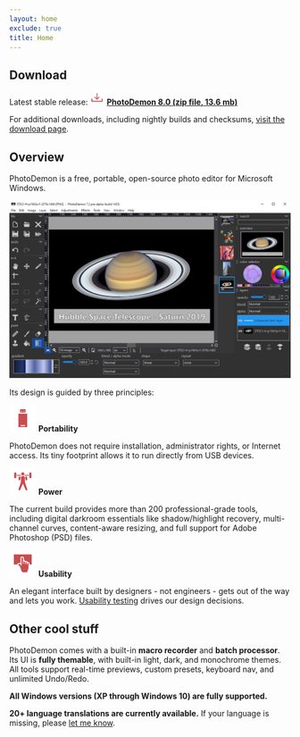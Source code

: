 ```yaml
---
layout: home
exclude: true
title: Home
---
```


Download
--------

Latest stable release: **<a href="https://github.com/tannerhelland/PhotoDemon/releases/download/v8.0/PhotoDemon-8.0.zip"><img src="media/Download-24.png" alt="Download" srcset="media/Download-48.png 2x" />PhotoDemon 8.0 (zip file, 13.6 mb)</a>**<br />

For additional downloads, including nightly builds and checksums, [visit the download page](download/).

Overview
--------

PhotoDemon is a free, portable, open-source photo editor for Microsoft Windows.

![Screenshot](media/PD_screenshot_master.jpg)

Its design is guided by three principles:

<img src="media/Flash-Drive-48.png" alt="Portability" srcset="media/Flash-Drive-96.png 2x" /> **Portability**

PhotoDemon does not require installation, administrator rights, or Internet access.  Its tiny footprint allows it to run directly from USB devices.

<img src="media/Weight-Lifting-48.png" alt="Power" srcset="media/Weight-Lifting-96.png 2x" /> **Power**

The current build provides more than 200 professional-grade tools, including digital darkroom essentials like shadow/highlight recovery, multi-channel curves, content-aware resizing, and full support for Adobe Photoshop (PSD) files.  

<img src="media/Touch-Screen-48.png" alt="Usability" srcset="media/Touch-Screen-96.png 2x" /> **Usability**

An elegant interface built by designers - not engineers - gets out of the way and lets you work.  [Usability testing](https://en.wikipedia.org/wiki/Usability_testing) drives our design decisions.

Other cool stuff
----------------

PhotoDemon comes with a built-in **macro recorder** and **batch processor**.  Its UI is **fully themable**, with built-in light, dark, and monochrome themes.  All tools support real-time previews, custom presets, keyboard nav, and unlimited Undo/Redo.

**All Windows versions (XP through Windows 10) are fully supported.**  

**20+ language translations are currently available.**  If your language is missing, please <a href="https://github.com/tannerhelland/PhotoDemon/issues">let me know</a>.